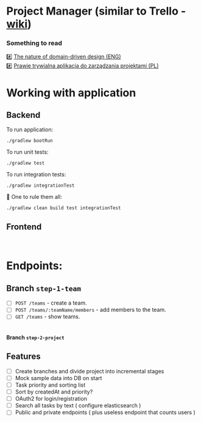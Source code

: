 # Project Manager (similar to Trello - [wiki](https://en.wikipedia.org/wiki/Project_management_software))

### Something to read
#️⃣ [The nature of domain-driven design (ENG)](http://www.braintelligence.pl/the-nature-of-domain-driven-design/) <BR>
#️⃣ [Prawie trywialna aplikacja do zarządzania projektami (PL)](http://braintelligence.pl/prawie-trywialna-aplikacja-do-zarzadzania-projektami)

# Working with application
## Backend
To run application:
```
./gradlew bootRun
```
To run unit tests:
```
./gradlew test
```
To run integration tests:
```
./gradlew integrationTest
```
💍 One to rule them all:
```
./gradlew clean build test integrationTest
```
## Frontend

<br>

# Endpoints: <br>
## Branch `step-1-team` <br>
* [ ] `POST /teams` - create a team. <br>
* [ ] `POST /teams/:teamName/members` - add members to the team. <br>
* [ ] `GET /teams` - show teams. <br> <br>

#### Branch `step-2-project` <br>


## Features
- [ ] Create branches and divide project into incremental stages 
- [ ] Mock sample data into DB on start
- [ ] Task priority and sorting list
- [ ] Sort by createdAt and priority? 
- [ ] OAuth2 for login/registration
- [ ] Search all tasks by text ( configure elasticsearch )
- [ ] Public and private endpoints ( plus useless endpoint that counts users )
